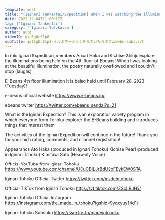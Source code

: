 ```yaml
---
template: post
title: "[Iginari Tankentai/Expedition] When I was watching the illuminations, the poem didn't stop"
date: 2022-12-04T11:00:17Z
tag: ['Iginari Tankentai']
category: ['Iginari Tohokusan']
author: auto 
videoID: gst5gOcS1p8
subTitle: gst5gOcS1p8-イルミネーションを見ていたらポエムwebm-subs.srt
---
```

In this Iginari Expedition, members Amori Haka and Kichise Shinju explore the illuminations being held on the 4th floor of Ebeans! When I was looking at the beautiful illumination, the poetry naturally overflowed and I couldn't stop (laughs)

E-Beans 4th floor illumination
It is being held until February 28, 2023 (Tuesday)!


e-beans official website
https://www.e-beans.jp/

ebeans twitter
https://twitter.com/ebeans_sendai?s=21


What is the Iginari Expedition?
This is an exploration variety program in which everyone from Tohoku explores the E-Beans building and introduces things that interest them!

The activities of the Iginari Expedition will continue in the future! Thank you for your high rating, comments, and channel registration!

Appearance
Ato Haka (produced in Iginari Tohoku)
Kichise Pearl (produced in Iginari Tohoku)
Kimitaka Sato (Heavenly Voice)


Official YouTube from Iginari Tohoku
https://www.youtube.com/channel/UCuCBILJrBdU9bFEykEW0STA

Iginari Tohoku Official Twitter
https://twitter.com/madeintohoku

Official TikTok from Iginari Tohoku
https://vt.tiktok.com/ZScLBJH5/

Iginari Tohoku Official Instagram
https://instagram.com/the_made_in_tohoku?igshid=9yqxyuy14d1e

Iginari Tohoku Subsuku
https://ssm.lnk.to/madeintohoku
